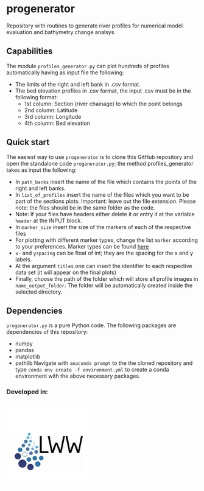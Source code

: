 # progenerator

Repository with routines to generate river profiles for numerical model evaluation and bathymetry change analsys.


## Capabilities

The module ``profiles_generator.py`` can plot hundreds of profiles automatically having as input file the following:
- The limits of the right and left bank in .csv format.
- The bed elevation profiles in .csv format, the input .csv must be in the following format:
	- 1st column: Section (river chainage) to which the point belongs
	- 2nd column: Latitude
	- 3rd column: Longitude
	- 4th column: Bed elevation


## Quick start

The easiest way to use ``progenerator`` is to clone this GitHub repository and open the standalone code ``progenerator.py``; the method profiles_generator takes as input the following:

- In ``path_banks`` insert the name of the file which contains the points of the right and left banks.
- In ``list_of_profiles`` insert the name of the files which you want to be part of the sections plots. Important: leave out
the file extension. Please note: the files should be in the same folder as the code.
- Note: If your files have headers either delete it or entry it at the variable ``header`` at the INPUT block.
- In ``marker_size`` insert the size of the markers of each of the respective files
- For plotting with different marker types, change the list ``marker`` according to your preferences. Marker types can be 
found [here](https://matplotlib.org/3.1.1/api/markers_api.html)
- ``x-`` and ``yspacing`` can be float of int; they are the spacing for the x and y labels.
- At the argument ``titles`` one can insert the identifier to each respective data set (it will appear on the final plots)
- Finally, choose the path of the folder which will store all profile images in ``name_output_folder``. The folder will be automatically
created inside the selected directory.

	
## Dependencies
``progenerator.py`` is a pure Python code. The following packages are dependencies of this repository:
- numpy
- pandas
- matplotlib
- pathlib
Navigate with ``anaconda prompt`` to the the cloned repository and type ``conda env create -f environment.yml`` to create a conda environment with the above necessary packages.


### Developed in:

[![Image](Logo_LWW.JPG)](https://www.iws.uni-stuttgart.de/lww/)